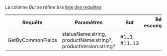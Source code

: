 La colonne *But* se réfère à la [liste des requêtes](./Liste%20des%20requêtes.md)

| Requête | Paramètres | But | Résultat escompté/obtenu | Commentaires |
|---------|------------|-----|--------------------------|--------------|
| GetByCommonFields | statusName:string, productName:string?, productVersion:string? | #1..3, #11..13 |  |  |